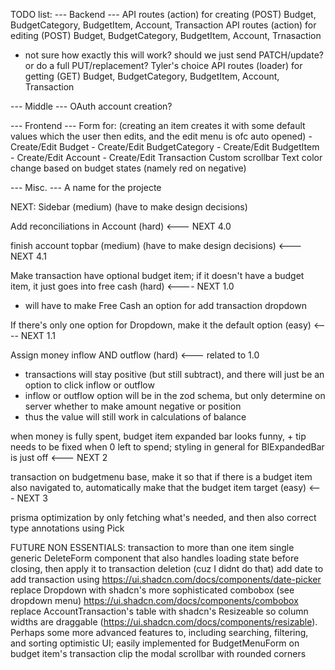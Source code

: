 TODO list:
--- Backend ---
API routes (action) for creating (POST) Budget, BudgetCategory, BudgetItem, Account, Transaction
API routes (action) for editing (POST) Budget, BudgetCategory, BudgetItem, Account, Trnasaction
 - not sure how exactly this will work? should we just send PATCH/update? or do a full PUT/replacement? Tyler's choice
API routes (loader) for getting (GET) Budget, BudgetCategory, BudgetItem, Account, Transaction

--- Middle ---
OAuth account creation?

--- Frontend ---
Form for: (creating an item creates it with some default values which the user then edits, and the edit menu is ofc auto opened)
    - Create/Edit Budget
    - Create/Edit BudgetCategory
    - Create/Edit BudgetItem
    - Create/Edit Account
    - Create/Edit Transaction
Custom scrollbar
Text color change based on budget states (namely red on negative)

--- Misc. ---
A name for the projecte

NEXT: 
Sidebar (medium) (have to make design decisions)

Add reconciliations in Account (hard)  <--- NEXT 4.0

finish account topbar (medium) (have to make design decisions) <--- NEXT 4.1

Make transaction have optional budget item; if it doesn't have a budget item, it just goes into free cash (hard) <---- NEXT 1.0
- will have to make Free Cash an option for add transaction dropdown

If there's only one option for Dropdown, make it the default option (easy) <---- NEXT 1.1

Assign money inflow AND outflow (hard) <--- related to 1.0
- transactions will stay positive (but still subtract), and there will just be an option to click inflow or outflow
- inflow or outflow option will be in the zod schema, but only determine on server whether to make amount negative or position
- thus the value will still work in calculations of balance

when money is fully spent, budget item expanded bar looks funny, + tip needs to be fixed when 0 left to spend; styling in general for BIExpandedBar is just off <--- NEXT 2

transaction on budgetmenu base, make it so that if there is a budget item also navigated to, automatically make that the budget item target (easy) <--- NEXT 3

prisma optimization by only fetching what's needed, and then also correct type annotations using Pick

FUTURE NON ESSENTIALS:
transaction to more than one item
single generic DeleteForm component that also handles loading state before closing, then apply it to transaction deletion (cuz I didnt do that)
add date to add transaction using https://ui.shadcn.com/docs/components/date-picker
replace Dropdown with shadcn's more sophisticated combobox (see dropdown menu) https://ui.shadcn.com/docs/components/combobox
replace AccountTransaction's table with shadcn's Resizeable so column widths are draggable (https://ui.shadcn.com/docs/components/resizable). Perhaps some more advanced features to, including searching, filtering, and sorting
optimistic UI; easily implemented for BudgetMenuForm on budget item's transaction
clip the modal scrollbar with rounded corners
